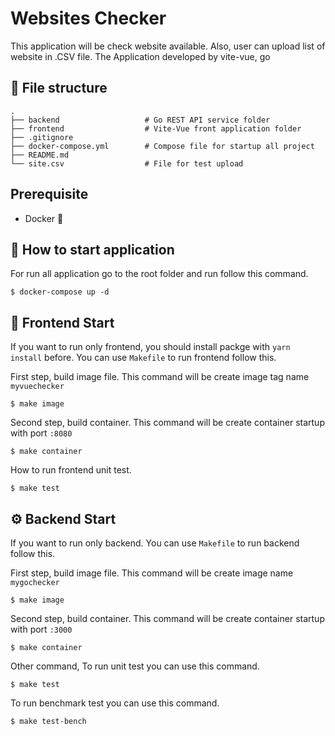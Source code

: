# Websites Checker

This application will be check website available. Also, user can upload list of website in .CSV file. The Application developed by vite-vue, go

## 📁  File structure
    .
    ├── backend                   # Go REST API service folder
    ├── frontend                  # Vite-Vue front application folder
    ├── .gitignore                     
    ├── docker-compose.yml        # Compose file for startup all project
    ├── README.md                   
    └── site.csv                  # File for test upload

## Prerequisite
- Docker 🐳 

## 🚀  How to start application

For run all application go to the root folder and run follow this command.

```
$ docker-compose up -d
```


## 🎨  Frontend Start

If you want to run only frontend, you should install packge with `yarn install` before. You can use `Makefile` to run frontend follow this.

First step, build image file. This command will be create image tag name `myvuechecker`

```
$ make image
```

Second step, build container. This command will be create container startup with port `:8080`

```
$ make container
```

How to run frontend unit test.

```
$ make test
```

## ⚙  Backend Start

If you want to run only backend. You can use `Makefile` to run backend follow this.

First step, build image file. This command will be create image name `mygochecker`

```
$ make image
```

Second step, build container. This command will be create container startup with port `:3000`

```
$ make container
```

Other command, To run unit test you can use this command.

```
$ make test
```

To run benchmark test you can use this command.

```
$ make test-bench
```